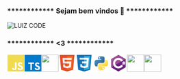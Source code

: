 ### <div align="left"> ************ Sejam bem vindos 👋 ************ </div> 

![LUIZ CODE ](https://github-readme-stats.vercel.app/api?username=LuizinhoVI&show_icons=true&theme=radical)

### <div align="left"> ************ <3  ************ </div> 
  <img align="left"  height="40" width="40" src="https://raw.githubusercontent.com/devicons/devicon/master/icons/javascript/javascript-plain.svg">
  <img align="left"height="40" width="40" src="https://raw.githubusercontent.com/devicons/devicon/master/icons/typescript/typescript-plain.svg">
  <img align="left"  height="40" width="40" src="https://cdn-icons-png.flaticon.com/512/6132/6132222.png">
  <img align="left" height="40" width="40" src="https://raw.githubusercontent.com/devicons/devicon/master/icons/html5/html5-original.svg">
  <img align="left"  height="40" width="40" src="https://raw.githubusercontent.com/devicons/devicon/master/icons/css3/css3-original.svg">
  <img align="left"  height="40" width="40" src="https://raw.githubusercontent.com/devicons/devicon/master/icons/python/python-original.svg">
  <img align="left"  height="40" width="40" src="https://raw.githubusercontent.com/devicons/devicon/master/icons/csharp/csharp-original.svg">
  <img align="left"  height="40" width="40" src="https://cdn-icons-png.flaticon.com/512/2772/2772128.png">
 <img align="left"  height="40" width="40" src="https://cdn-icons-png.flaticon.com/512/536/536437.png">
